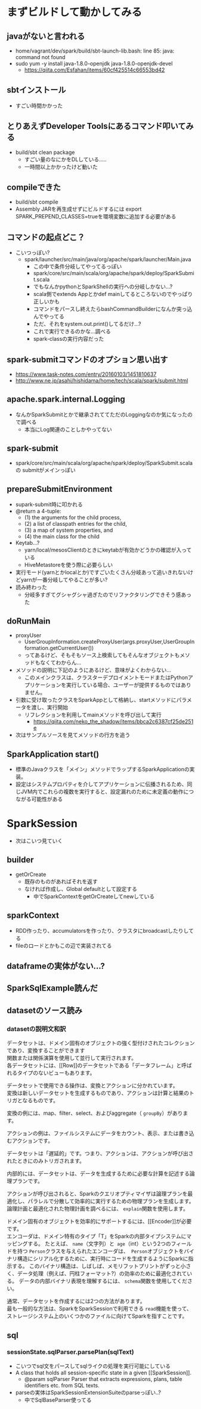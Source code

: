 # まずビルドして動かしてみる
## javaがないと言われる
- home/vagrant/dev/spark/build/sbt-launch-lib.bash: line 85: java: command not found
- sudo yum -y install java-1.8.0-openjdk java-1.8.0-openjdk-devel 
    - https://qiita.com/Esfahan/items/60cf425514c66553bd42
## sbtインストール
- すごい時間かかった

## とりあえずDeveloper Toolsにあるコマンド叩いてみる 
- build/sbt clean package
    - すごい量のなにかをDLしている.....
    - 一時間以上かかったけど動いた

## compileできた
- build/sbt compile
- Assembly JARを再生成せずにビルドするには export SPARK_PREPEND_CLASSES=trueを環境変数に追加する必要がある

## コマンドの起点どこ？
- こいつっぽい?
    - spark/launcher/src/main/java/org/apache/spark/launcher/Main.java
        - この中で条件分岐してやってるっぽい
        - spark/core/src/main/scala/org/apache/spark/deploy/SparkSubmit.scala
        - でもなんかpythonとSparkShellの実行への分岐しかない...?
        - scala側でextends Appとかdef mainしてるところないのでやっぱり正しいかも
        - コマンドをパースし終えたらbashCommandBuilderになんか突っ込んでやってる
        - ただ、それをsystem.out.print()してるだけ...?
        - これで実行できるのかな...調べる
        - spark-classの実行内容だった

## spark-submitコマンドのオプション思い出す
- https://www.task-notes.com/entry/20160103/1451810637
- http://www.ne.jp/asahi/hishidama/home/tech/scala/spark/submit.html

## apache.spark.internal.Logging
- なんかSparkSubmitとかで継承されててただのLoggingなのか気になったので調べる
    - 本当にLog関連のことしかやってない

## spark-submit
- spark/core/src/main/scala/org/apache/spark/deploy/SparkSubmit.scala の submitがメインっぽい

## prepareSubmitEnvironment
- supark-submit時に叩かれる
- @return a 4-tuple:
    - (1) the arguments for the child process,
    - (2) a list of classpath entries for the child,
    - (3) a map of system properties, and
    - (4) the main class for the child
- Keytab...?
    - yarn/local/mesosClientのときにkeytabが有効かどうかの確認が入っている
    - HiveMetastoreを使う際に必要らしい
- 実行モード(yarnとかlocalとか)ですごいたくさん分岐あって追いきれないけどyarnが一番分岐してやることが多い?
- 読み終わった
    - 分岐多すぎてグシャグシャ過ぎたのでリファクタリングできそう感あった

## doRunMain
- proxyUser
    - UserGroupInformation.createProxyUser(args.proxyUser,UserGroupInformation.getCurrentUser())
    - ってあるけど、そもそもソース上検索してもそんなオブジェクトもメソッドもなくてわからん...
- メソッドの説明に下記のようにあるけど、意味がよくわからない...
    - このメインクラスは、クラスターデプロイメントモードまたはPythonアプリケーションを実行している場合、ユーザーが提供するものではありません。
- 引数に受け取ったクラスをSparkAppとして格納し、startメソッドにパラメータを渡し、実行開始
    - リフレクションを利用してmainメソッドを呼び出して実行
        - https://qiita.com/neko_the_shadow/items/bbca2c6387cf25de251e
- 次はサンプルソースを見てメソッドの行方を追う

## SparkApplication start()
- 標準のJavaクラスを「メイン」メソッドでラップするSparkApplicationの実装。
- 設定はシステムプロパティを介してアプリケーションに伝播されるため、同じJVM内でこれらの複数を実行すると、設定漏れのために未定義の動作につながる可能性がある

# SparkSession
- 次はこいつ見ていく

## builder
- getOrCreate
    - 既存のものがあればそれを返す
    - なければ作成し、Global defaultとして設定する
        - 中でSparkContextをgetOrCreateしてnewしている

## sparkContext
- RDD作ったり、accumulatorsを作ったり、クラスタにbroadcastしたりしてる
- fileのロードとかもこの辺で実装されてる

## dataframeの実体がない...?

## SparkSqlExample読んだ

## datasetのソース読み
### datasetの説明文和訳
データセットは、ドメイン固有のオブジェクトの強く型付けされたコレクションであり、変換することができます  
関数または関係演算を使用して並行して実行されます。  
各データセットには、[[Row]]のデータセットである「データフレーム」と呼ばれるタイプのないビューもあります。  


データセットで使用できる操作は、変換とアクションに分かれています。  
変換は新しいデータセットを生成するものであり、アクションは計算と結果のトリガとなるものです。  


変換の例には、map、filter、select、およびaggregate（ `groupBy`）があります。  

アクションの例は、ファイルシステムにデータをカウント、表示、または書き込むアクションです。  

データセットは「遅延的」です。つまり、アクションは、アクションが呼び出されたときにのみトリガされます。  

内部的には、データセットは、データを生成するために必要な計算を記述する論理プランです。  

アクションが呼び出されると、Sparkのクエリオプティマイザは論理プランを最適化し、パラレルで分散して効率的に実行するための物理プランを生成します。  
論理計画と最適化された物理計画を調べるには、 `explain`関数を使用します。  

ドメイン固有のオブジェクトを効率的にサポートするには、[[Encoder]]が必要です。  
エンコーダは、ドメイン特有のタイプ「T」をSparkの内部タイプシステムにマッピングする。
たとえば、 `name`（文字列）と` age`（int）という2つのフィールドを持つ `Person`クラスを与えられたエンコーダは、` Person`オブジェクトをバイナリ構造にシリアル化するために、実行時にコードを生成するようにSparkに指示する。
このバイナリ構造は、しばしば、メモリフットプリントがずっと小さく、データ処理（例えば、円柱フォーマット?）の効率のために最適化されている。
データの内部バイナリ表現を理解するには、 `schema`関数を使用してください。  

通常、データセットを作成するには2つの方法があります。  
最も一般的な方法は、SparkをSparkSessionで利用できる `read`機能を使って、ストレージシステム上のいくつかのファイルに向けてSparkを指すことです。  

## sql
### sessionState.sqlParser.parsePlan(sqlText)
- こいつでsql文をパースしてsqlライクの処理を実行可能にしている
-  A class that holds all session-specific state in a given [[SparkSession]].
    - @param sqlParser Parser that extracts expressions, plans, table identifiers etc. from SQL texts.
- parseの実体はSparkSessionExtensionSuiteのparseっぽい..?
    - 中でSqlBaseParser使ってる
